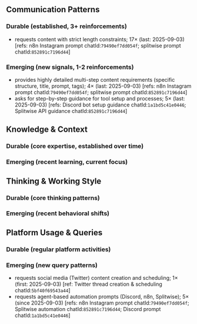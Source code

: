 ## Communication Patterns
### Durable (established, 3+ reinforcements)
- requests content with strict length constraints; 17× (last: 2025-09-03) [refs: n8n Instagram prompt chatId:`79490ef7dd054f`; splitwise prompt chatId:`852891c7196d44`]

### Emerging (new signals, 1-2 reinforcements)
- provides highly detailed multi-step content requirements (specific structure, title, prompt, tags); 4× (last: 2025-09-03) [refs: n8n Instagram prompt chatId:`79490ef7dd054f`; splitwise prompt chatId:`852891c7196d44`]
- asks for step-by-step guidance for tool setup and processes; 5× (last: 2025-09-03) [refs: Discord bot setup guidance chatId:`1a1bd5c41e0446`; Splitwise API guidance chatId:`852891c7196d44`]

## Knowledge & Context
### Durable (core expertise, established over time)

### Emerging (recent learning, current focus)

## Thinking & Working Style
### Durable (core thinking patterns)

### Emerging (recent behavioral shifts)

## Platform Usage & Queries
### Durable (regular platform activities)

### Emerging (new query patterns)
- requests social media (Twitter) content creation and scheduling; 1× (first: 2025-09-03) [ref: Twitter thread creation & scheduling chatId:`5bf40f69543a44`]
- requests agent-based automation prompts (Discord, n8n, Splitwise); 5× (since 2025-09-03) [refs: n8n Instagram prompt chatId:`79490ef7dd054f`; Splitwise automation chatId:`852891c7196d44`; Discord prompt chatId:`1a1bd5c41e0446`]